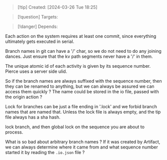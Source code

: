 
>[!tip] Created: [2024-03-26 Tue 18:25]

>[!question] Targets: 

>[!danger] Depends: 

Each action on the system requires at least one commit, since everything ultimately gets executed in serial.

Branch names in git can have a '/' char, so we do not need to do any joining dances.
Just ensure that the kv path segments never have a '/' in them.

The unique atomic id of each activity is given by its sequence number.  Pierce uses a server side ulid.

So if the branch names are always suffixed with the sequence number, then they can be renamed to anything, but we can always be assured we can access them quickly ?
The name could be stored in the io file, passed with the origin action ?

Lock for branches can be just a file ending in '.lock' and we forbid branch names that are named that.  Unless the lock file is always empty, and the tip file always has a sha hash.

lock branch, and then global lock on the sequence you are about to process.

What is so bad about arbitrary branch names ?
If it was created by Artifact, we can always determine where it came from and what sequence number started it by reading the `.io.json` file ?